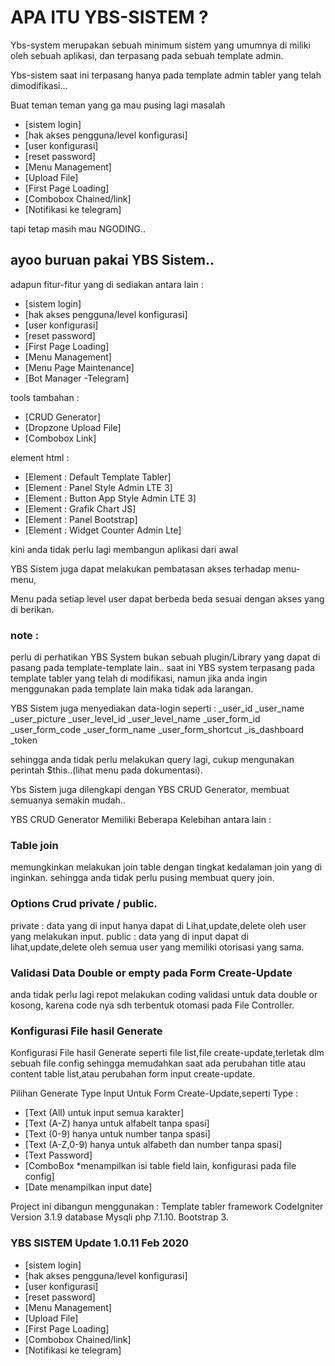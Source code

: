 # APA ITU YBS-SISTEM ?

Ybs-system merupakan sebuah minimum sistem 
yang umumnya di miliki oleh sebuah aplikasi, 
dan terpasang pada sebuah template admin.

Ybs-sistem saat ini terpasang hanya 
pada template admin tabler yang telah dimodifikasi...

Buat teman teman yang ga mau pusing lagi masalah
* [sistem login]
* [hak akses pengguna/level konfigurasi]
* [user konfigurasi]
* [reset password]
* [Menu Management]
* [Upload File]
* [First Page Loading]
* [Combobox Chained/link]
* [Notifikasi ke telegram]

tapi tetap masih mau NGODING..

## ayoo buruan pakai YBS Sistem..

adapun fitur-fitur yang di sediakan
antara lain :
* [sistem login]
* [hak akses pengguna/level konfigurasi]
* [user konfigurasi]
* [reset password]
* [First Page Loading]
* [Menu Management]
* [Menu Page Maintenance]
* [Bot Manager -Telegram]

tools tambahan :
* [CRUD Generator]
* [Dropzone Upload File]
* [Combobox Link]

element html :
* [Element : Default  Template Tabler]
* [Element : Panel Style Admin LTE 3]
* [Element : Button App Style Admin LTE 3]
* [Element : Grafik Chart JS]
* [Element : Panel Bootstrap]
* [Element : Widget Counter Admin Lte]


kini anda tidak perlu lagi membangun aplikasi dari awal

YBS Sistem juga dapat melakukan pembatasan akses terhadap menu-menu,

Menu pada setiap level user dapat berbeda beda sesuai dengan akses yang di berikan.

### note :
perlu di perhatikan YBS System bukan sebuah plugin/Library yang dapat di pasang pada template-template lain..
saat ini YBS system terpasang pada template tabler yang telah di modifikasi, namun jika anda ingin menggunakan pada template lain maka tidak ada larangan.

YBS Sistem juga menyediakan data-login seperti :
_user_id
_user_name
_user_picture
_user_level_id
_user_level_name
_user_form_id
_user_form_code
_user_form_name
_user_form_shortcut
_is_dashboard
_token

sehingga anda tidak perlu melakukan query lagi,
cukup mengunakan perintah $this..(lihat menu pada dokumentasi).

Ybs Sistem juga dilengkapi dengan YBS CRUD Generator,
membuat semuanya semakin mudah..

YBS CRUD Generator Memiliki Beberapa Kelebihan antara lain :

### Table join
memungkinkan melakukan join table dengan tingkat kedalaman join yang di inginkan. 
sehingga anda tidak perlu pusing membuat query join.

### Options Crud private / public.
private : data yang di input hanya dapat di Lihat,update,delete oleh user yang melakukan input.
public  : data yang di input dapat di lihat,update,delete oleh semua user yang memiliki otorisasi yang sama.

### Validasi Data Double or empty pada Form Create-Update
anda tidak perlu lagi repot melakukan coding validasi untuk data double or kosong,
karena code nya sdh terbentuk otomasi pada File Controller.

### Konfigurasi File hasil Generate
Konfigurasi File hasil Generate seperti file list,file create-update,terletak dlm sebuah file config 
sehingga memudahkan saat ada perubahan title atau content table list,atau perubahan form input create-update.

Pilihan Generate Type Input Untuk Form Create-Update,seperti Type :
* [Text (All) untuk  input semua karakter]
* [Text (A-Z) hanya untuk alfabelt tanpa spasi]
* [Text (0-9) hanya untuk number  tanpa spasi]
* [Text (A-Z,0-9) hanya untuk alfabeth dan number tanpa spasi]
* [Text Password]
* [ComboBox    *menampilkan isi table field lain, konfigurasi pada file config]
* [Date  menampilkan input date]


Project ini dibangun menggunakan :
Template tabler
framework CodeIgniter Version 3.1.9
database Mysqli
php 7.1.10.
Bootstrap 3.


### YBS SISTEM Update 1.0.11 Feb 2020
* [sistem login]
* [hak akses pengguna/level konfigurasi]
* [user konfigurasi]
* [reset password]
* [Menu Management]
* [Upload File]
* [First Page Loading]
* [Combobox Chained/link]
* [Notifikasi ke telegram]


